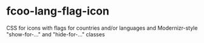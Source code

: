 # fcoo-lang-flag-icon
CSS for icons with flags for countries and/or languages and Modernizr-style "show-for-..." and "hide-for-..." classes
